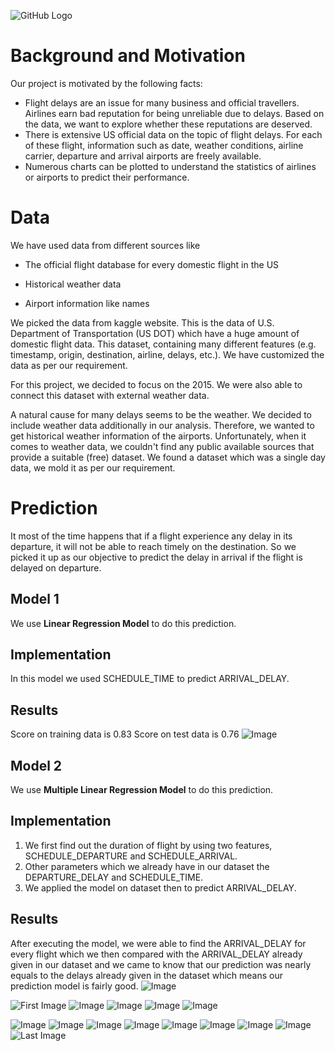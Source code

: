  ![GitHub Logo](/header.jpg)

# Background and Motivation
Our project is motivated by the following facts: 
- Flight delays are an issue for many business and official travellers. Airlines earn bad reputation for being unreliable due to delays. Based on the data, we want to explore whether these reputations are deserved. 
- There is extensive US official data on the topic of flight delays. For each of these flight, information such as date, weather conditions, airline carrier, departure and arrival airports are freely available.
- Numerous charts can be plotted to understand the statistics of airlines or airports to predict their performance.

# Data
We have used data from different sources like
- The official flight database for every domestic flight in the US 

- Historical weather data

- Airport information like names
  
We picked the data from kaggle website. This is the data of U.S. Department of Transportation (US DOT) which have a huge amount of domestic flight data. This dataset, containing many different features (e.g. timestamp, origin, destination, airline, delays, etc.). We have customized the data as per our requirement. 

For this project, we decided to focus on the 2015. We were also able to connect this dataset with external weather data.  

A natural cause for many delays seems to be the weather. We decided to include weather data additionally in our analysis. Therefore, we wanted to get historical weather information of the airports. Unfortunately, when it comes to weather data, we couldn't find any public available sources that provide a suitable (free) dataset. We found a dataset which was a single day data, we mold it as per our requirement. 

# Prediction
It most of the time happens that if a flight experience any delay in its departure, it will not be able to reach timely on the destination. So we picked it up as our objective to predict the delay in arrival if the flight is delayed on departure.

## Model 1
We use **Linear Regression Model** to do this prediction.

## Implementation
In this model we used SCHEDULE_TIME to predict ARRIVAL_DELAY.

## Results
Score on training data is 0.83
Score on test data is 0.76
![Image](/flight_dataLR1.png)

## Model 2
We use **Multiple Linear Regression Model** to do this prediction.

## Implementation
1. We first find out the duration of flight by using two features, SCHEDULE_DEPARTURE and SCHEDULE_ARRIVAL.
2. Other parameters which we already have in our dataset the DEPARTURE_DELAY and SCHEDULE_TIME.
3. We applied the model on dataset then to predict ARRIVAL_DELAY.

## Results
After executing the model, we were able to find the ARRIVAL_DELAY for every flight which we then compared with the ARRIVAL_DELAY already given in our dataset and we came to know that our prediction was nearly equals to the delays already given in the dataset which means our prediction model is fairly good.
![Image](/flight_dataLR2.png)

![First Image](/flight_data.png)
![Image](/flight_datacancel.png)
![Image](/flight_datacancel1.png)
![Image](/flight_datacancel2.png)
![Image](/flight_datacancel3.png)

![Image](/flight_dataLR3.png)
![Image](/flight_dataLR4.png)
![Image](/flight_dataLR5.png)
![Image](/flight_dataLR6.png)
![Image](/flight_dataLR7.png)
![Image](/flight_datarating1.png)
![Image](/flight_datarating2.png)
![Image](/flight_datarating3.png)
![Last Image](/Plot_1.png)

